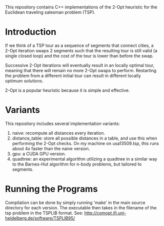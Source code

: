 This repository contains C++ implementations of the 2-Opt heuristic for the 
Euclidean traveling salesman problem (TSP).

# Introduction

If we think of a TSP tour as a sequence of segments that connect cities, a 
2-Opt iteration swaps 2 segments such that the resulting tour is still valid 
(a single closed loop) and the cost of the tour is lower than before the swap.

Successive 2-Opt iterations will eventually result in an locally optimal tour, 
meaning that there will remain no more 2-Opt swaps to perform. Restarting the 
problem from a different initial tour can result in different locally optimum 
solutions.
 
2-Opt is a popular heuristic because it is simple and effective.

# Variants

This repository includes several implementation variants:

1. naive: recompute all distances every iteration.
2. distance_table: store all possible distances in a table, and use this when 
  performing the 2-Opt checks. On my machine on usa13509.tsp, this runs about 
  4x faster than the naive version.
3. gpu: a CUDA GPU version.
4. quadtree: an experimental algorithm utilizing a quadtree in a similar way to 
  the Barnes-Hut algorithm for n-body problems, but tailored to segments.


# Running the Programs

Compilation can be done by simply running 'make' in the main source directory 
for each version. The executable then takes in the filename of the tsp problem 
in the TSPLIB format. See: 
http://comopt.ifi.uni-heidelberg.de/software/TSPLIB95/